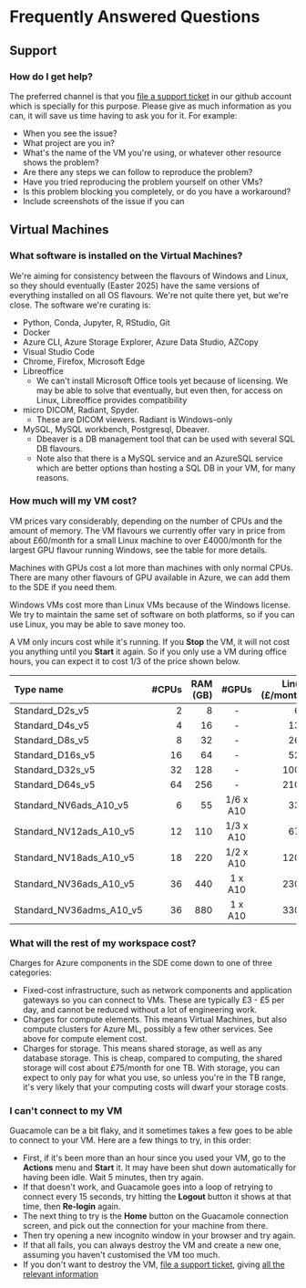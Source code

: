 # Frequently Answered Questions

## Support
### How do I get help?
The preferred channel is that you [file a support ticket](https://github.com/Barts-Life-Science/Support) in our github account which is specially for this purpose. Please give as much information as you can, it will save us time having to ask you for it. For example:
* When you see the issue?
* What project are you in?
* What's the name of the VM you're using, or whatever other resource shows the problem?
* Are there any steps we can follow to reproduce the problem?
* Have you tried reproducing the problem yourself on other VMs?
* Is this problem blocking you completely, or do you have a workaround?
* Include screenshots of the issue if you can

## Virtual Machines
### What software is installed on the Virtual Machines?
We're aiming for consistency between the flavours of Windows and Linux, so they should eventually (Easter 2025) have the same versions of everything installed on all OS flavours. We're not quite there yet, but we're close. The software we're curating is:

* Python, Conda, Jupyter, R, RStudio, Git
* Docker
* Azure CLI, Azure Storage Explorer, Azure Data Studio, AZCopy
* Visual Studio Code
* Chrome, Firefox, Microsoft Edge
* Libreoffice
  * We can't install Microsoft Office tools yet because of licensing. We may be able to solve that eventually, but even then, for access on Linux, Libreoffice provides compatibility
* micro DICOM, Radiant, Spyder.
  * These are DICOM viewers. Radiant is Windows-only
* MySQL, MySQL workbench, Postgresql, Dbeaver.
  * Dbeaver is a DB management tool that can be used with several SQL DB flavours.
  * Note also that there is a MySQL service and an AzureSQL service which are better options than hosting a SQL DB in your VM, for many reasons.

### How much will my VM cost?
VM prices vary considerably, depending on the number of CPUs and the amount of memory. The VM flavours we currently offer vary in price from about £60/month for a small Linux machine to over £4000/month for the largest GPU flavour running Windows, see the table for more details.

Machines with GPUs cost a lot more than machines with only normal CPUs. There are many other flavours of GPU available in Azure, we can add them to the SDE if you need them.

Windows VMs cost more than Linux VMs because of the Windows license. We try to maintain the same set of software on both platforms, so if you can use Linux, you may be able to save money too.

A VM only incurs cost while it's running. If you **Stop** the VM, it will not cost you anything until you **Start** it again. So if you only use a VM during office hours, you can expect it to cost 1/3 of the price shown below.

Type name | #CPUs | RAM (GB) | #GPUs | Linux (£/month) | Windows (£/month)
| :--- | ---: | ---: | :---: | ---: | ---: |
Standard_D2s_v5 | 2 | 8 | - | 65 | 120
Standard_D4s_v5 | 4 | 16 | - | 130 | 240
Standard_D8s_v5 | 8 | 32 | - | 260 | 480
Standard_D16s_v5 | 16 | 64 | - | 520 | 950
Standard_D32s_v5 | 32 | 128 | - | 1000 | 1900
Standard_D64s_v5 | 64 | 256 | - | 2100 | 3800
Standard_NV6ads_A10_v5 | 6 | 55 | 1/6 x A10 | 330 | 490
Standard_NV12ads_A10_v5 | 12 | 110 | 1/3 x A10 | 670 | 990
Standard_NV18ads_A10_v5 | 18 | 220 | 1/2 x A10 | 1200 | 1700
Standard_NV36ads_A10_v5 | 36 | 440 | 1 x A10 | 2300 | 3300
Standard_NV36adms_A10_v5 | 36 | 880 | 1 x A10 | 3300 | 4300

### What will the rest of my workspace cost?
Charges for Azure components in the SDE come down to one of three categories:
* Fixed-cost infrastructure, such as network components and application gateways so you can connect to VMs. These are typically £3 - £5 per day, and cannot be reduced without a lot of engineering work.
* Charges for compute elements. This means Virtual Machines, but also compute clusters for Azure ML, possibly a few other services. See above for compute element cost.
* Charges for storage. This means shared storage, as well as any database storage. This is cheap, compared to computing, the shared storage will cost about £75/month for one TB. With storage, you can expect to only pay for what you use, so unless you're in the TB range, it's very likely that your computing costs will dwarf your storage costs.

### I can't connect to my VM
Guacamole can be a bit flaky, and it sometimes takes a few goes to be able to connect to your VM. Here are a few things to try, in this order:
* First, if it's been more than an hour since you used your VM, go to the **Actions** menu and **Start** it. It may have been shut down automatically for having been idle. Wait 5 minutes, then try again.
* If that doesn't work, and Guacamole goes into a loop of retrying to connect every 15 seconds, try hitting the **Logout** button it shows at that time, then **Re-login** again.
* The next thing to try is the **Home** button on the Guacamole connection screen, and pick out the connection for your machine from there.
* Then try opening a new incognito window in your browser and try again.
* If that all fails, you can always destroy the VM and create a new one, assuming you haven't customised the VM too much.
* If you don't want to destroy the VM, [file a support ticket](https://github.com/Barts-Life-Science/Support), giving [all the relevant information](#how-do-i-get-help)